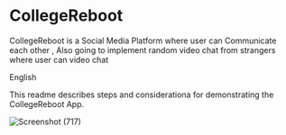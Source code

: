 # CollegeReboot
CollegeReboot is a Social Media Platform where user can Communicate each other  , Also going to implement random video chat from strangers where user can  video chat 

English

This readme describes steps and considerationa for demonstrating the CollegeReboot App.


![Screenshot (717)](https://user-images.githubusercontent.com/105505839/206856583-6d07d1d7-e7de-4c7e-b56e-796c484fb0b4.png)
